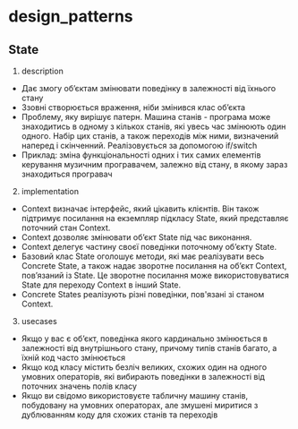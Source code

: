 # design_patterns

## State

1. description

- Дає змогу об’єктам змінювати поведінку в залежності від їхнього стану
- Ззовні створюється враження, ніби змінився клас об’єкта
- Проблему, яку вирішує патерн. Машина станів - програма може знаходитись в
  одному з кількох станів, які увесь час змінюють один одного. Набір цих станів,
  а також переходів між ними, визначений наперед і скінченний. Реалізовується за
  допомогою if/switch
- Приклад: зміна функціональності одних і тих самих елементів керування музичним
  програвачем, залежно від стану, в якому зараз знаходиться програвач

2. implementation

- Context визначає інтерфейс, який цікавить клієнтів. Він також підтримує
  посилання на екземпляр підкласу State, який представляє поточний стан Context.
- Context дозволяє змінювати об’єкт State під час виконання.
- Context делегує частину своєї поведінки поточному об’єкту State.
- Базовий клас State оголошує методи, які має реалізувати весь Concrete State, а
  також надає зворотне посилання на об’єкт Context, пов’язаний із State. Це
  зворотне посилання може використовуватися State для переходу Context в інший
  State.
- Concrete States реалізують різні поведінки, пов'язані зі станом Context.

3. usecases

- Якщо у вас є об’єкт, поведінка якого кардинально змінюється в залежності від
  внутрішнього стану, причому типів станів багато, а їхній код часто змінюється
- Якщо код класу містить безліч великих, схожих один на одного умовних
  операторів, які вибирають поведінки в залежності від поточних значень полів
  класу
- Якщо ви свідомо використовуєте табличну машину станів, побудовану на умовних
  операторах, але змушені миритися з дублюванням коду для схожих станів та
  переходів
